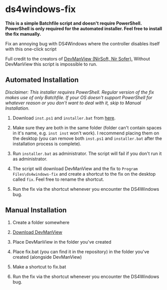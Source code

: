 # ds4windows-fix

**This is a simple Batchfile script and doesn't require PowerShell. PowerShell is only required for the automated installer. Feel free to install the fix manually.**

Fix an annoying bug with DS4Windows where the controller disables itself with this one-click script

Full credit to the creators of [DevManView (NirSoft, Nir Sofer).](https://www.nirsoft.net/utils/device_manager_view.html) Without DevManView this script is impossible to run.

## Automated Installation

*Disclaimer: This installer requires PowerShell. Regular version of the fix makes use of only Batchfile. If your OS doesn't support PowerShell for whatever reason or you don't want to deal with it, skip to Manual Installation.*

1. Download `inst.ps1` and `installer.bat` from [here](https://github.com/TraceLD/ds4windows-fix/releases/tag/final).

2. Make sure they are both in the same folder (folder can't contain spaces in it's name, e.g. `inst inst` won't work). I recommend placing them on the desktop (you can remove both `inst.ps1` and `installer.bat` after the installation process is complete).

3. Run `installer.bat` as administrator. The script will fail if you don't run it as administrator.

4. The script will download DevManView and the fix to `Program Files\ds4windows-fix` and create a shortcut to the fix on the desktop called `fix`. Feel free to rename the shortcut.

5. Run the fix via the shortcut whenever you encounter the DS4Windows bug.

## Manual Installation

1. Create a folder somewhere

2. [Download DevManView](https://www.nirsoft.net/utils/device_manager_view.html)

3. Place DevManView in the folder you've created

4. Place fix.bat (you can find it in the repository) in the folder you've created (alongside DevManView)

5. Make a shortcut to fix.bat

5. Run the fix via the shortcut whenever you encounter the DS4Windows bug.
